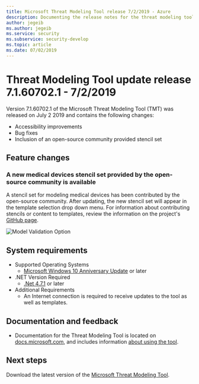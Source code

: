 ```yaml
---
title: Microsoft Threat Modeling Tool release 7/2/2019 - Azure
description: Documenting the release notes for the threat modeling tool
author: jegeib
ms.author: jegeib
ms.service: security
ms.subservice: security-develop
ms.topic: article
ms.date: 07/02/2019
---
```


# Threat Modeling Tool update release 7.1.60702.1 - 7/2/2019

Version 7.1.60702.1 of the Microsoft Threat Modeling Tool (TMT) was released on July 2 2019 and contains the following changes:

- Accessibility improvements
- Bug fixes
- Inclusion of an open-source community provided stencil set

## Feature changes

### A new medical devices stencil set provided by the open-source community is available

A stencil set for modeling medical devices has been contributed by the open-source community. After updating, the new stencil set will appear in the template selection drop down menu. For information about contributing stencils or content to templates, review the information on the project's [GitHub page](https://github.com/Microsoft/threat-modeling-templates).

![Model Validation Option](./media/threat-modeling-tool-releases-71607021/tmt-template-selection.png)

## System requirements

- Supported Operating Systems
  - [Microsoft Windows 10 Anniversary Update](https://blogs.windows.com/windowsexperience/2016/08/02/how-to-get-the-windows-10-anniversary-update/#HTkoK5Zdv0g2F2Zq.97) or later
- .NET Version Required
  - [.Net 4.7.1](https://go.microsoft.com/fwlink/?LinkId=863262) or later
- Additional Requirements
  - An Internet connection is required to receive updates to the tool as well as templates.

## Documentation and feedback

- Documentation for the Threat Modeling Tool is located on [docs.microsoft.com](threat-modeling-tool.md), and includes information [about using the tool](threat-modeling-tool-getting-started.md).

## Next steps

Download the latest version of the [Microsoft Threat Modeling Tool](https://aka.ms/threatmodelingtool).
